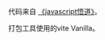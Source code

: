 代码来自 [《javascript悟道》](https://www.dedao.cn/ebook/detail?id=EJmMZXq1b8qOpBlD69XAdP7LEGaKJWEV1L3xRnme5vrVzo4QMZYgNyk2jNA5467K)。

打包工具使用的vite Vanilla。